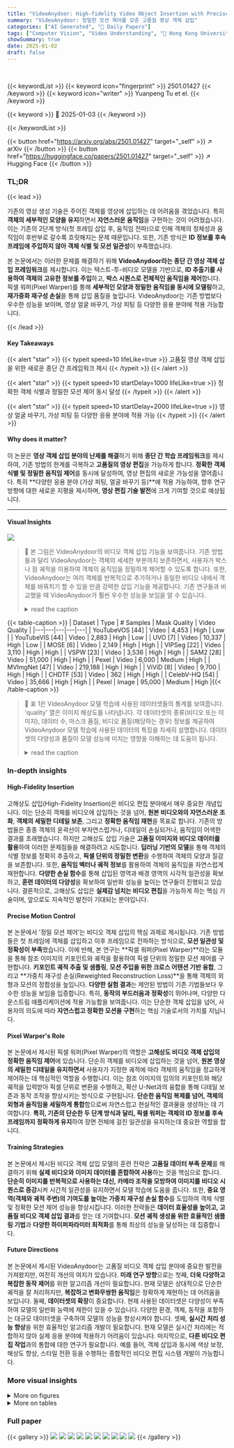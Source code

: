 ```yaml
---
title: "VideoAnydoor: High-fidelity Video Object Insertion with Precise Motion Control"
summary: "VideoAnydoor: 정밀한 모션 제어를 갖춘 고품질 영상 객체 삽입"
categories: ["AI Generated", "🤗 Daily Papers"]
tags: ["Computer Vision", "Video Understanding", "🏢 Hong Kong University of Science and Technology",]
showSummary: true
date: 2025-01-02
draft: false
---
```


<br>

{{< keywordList >}}
{{< keyword icon="fingerprint" >}} 2501.01427 {{< /keyword >}}
{{< keyword icon="writer" >}} Yuanpeng Tu et el. {{< /keyword >}}
 
{{< keyword >}} 🤗 2025-01-03 {{< /keyword >}}
 
{{< /keywordList >}}

{{< button href="https://arxiv.org/abs/2501.01427" target="_self" >}}
↗ arXiv
{{< /button >}}
{{< button href="https://huggingface.co/papers/2501.01427" target="_self" >}}
↗ Hugging Face
{{< /button >}}




### TL;DR


{{< lead >}}

기존의 영상 생성 기술은 주어진 객체를 영상에 삽입하는 데 어려움을 겪었습니다. 특히 **객체의 세부적인 모양을 유지**하면서 **자연스러운 움직임**을 구현하는 것이 어려웠습니다. 이는 기존의 2단계 방식(첫 프레임 삽입 후, 움직임 전파)으로 인해 객체의 정체성과 움직임이 후반부로 갈수록 흐릿해지는 문제 때문입니다. 또한, 기존 방식은 **ID 정보를 후속 프레임에 주입하지 않아 객체 식별 및 모션 일관성**이 부족했습니다.



본 논문에서는 이러한 문제를 해결하기 위해 **VideoAnydoor라는 종단 간 영상 객체 삽입 프레임워크**를 제시합니다. 이는 텍스트-투-비디오 모델을 기반으로, **ID 추출기를 사용하여 객체의 고유한 정보를 주입**하고, **박스 시퀀스로 전체적인 움직임을 제어**합니다. 픽셀 워퍼(Pixel Warper)를 통해 **세부적인 모양과 정밀한 움직임을 동시에 모델링**하고, **재가중화 재구성 손실**을 통해 삽입 품질을 높입니다. VideoAnydoor는 기존 방법보다 우수한 성능을 보이며, 영상 얼굴 바꾸기, 가상 피팅 등 다양한 응용 분야에 적용 가능합니다.

{{< /lead >}}


#### Key Takeaways

{{< alert "star" >}}
{{< typeit speed=10 lifeLike=true >}} 고품질 영상 객체 삽입을 위한 새로운 종단 간 프레임워크 제시 {{< /typeit >}}
{{< /alert >}}

{{< alert "star" >}}
{{< typeit speed=10 startDelay=1000 lifeLike=true >}} 정확한 객체 식별과 정밀한 모션 제어 동시 달성 {{< /typeit >}}
{{< /alert >}}

{{< alert "star" >}}
{{< typeit speed=10 startDelay=2000 lifeLike=true >}} 영상 얼굴 바꾸기, 가상 피팅 등 다양한 응용 분야에 적용 가능 {{< /typeit >}}
{{< /alert >}}

#### Why does it matter?
이 논문은 **영상 객체 삽입 분야의 난제를 해결**하기 위해 **종단 간 학습 프레임워크**를 제시하여, 기존 방법의 한계를 극복하고 **고품질의 영상 편집**을 가능하게 합니다. **정확한 객체 식별 및 정밀한 움직임 제어**를 동시에 달성하여, 영상 편집의 새로운 가능성을 열어줍니다. 특히 **다양한 응용 분야 (가상 피팅, 얼굴 바꾸기 등)**에 적용 가능하여,  향후 연구 방향에 대한 새로운 지평을 제시하며, **영상 편집 기술 발전**에 크게 기여할 것으로 예상됩니다.

------
#### Visual Insights



![](https://arxiv.org/html/2501.01427/x2.png)

> 🔼 본 그림은 VideoAnydoor의 비디오 객체 삽입 기능을 보여줍니다. 기존 방법들과 달리 VideoAnydoor는 객체의 세세한 부분까지 보존하면서, 사용자가 박스나 점 궤적을 이용하여 객체의 움직임을 정밀하게 제어할 수 있도록 합니다. 또한, VideoAnydoor는 여러 객체를 반복적으로 추가하거나 동일한 비디오 내에서 객체를 바꿔치기 할 수 있을 만큼 강력한 삽입 기능을 제공합니다.  기존 연구들과 비교했을 때 VideoAnydoor가 훨씬 우수한 성능을 보임을 알 수 있습니다.
> <details>
> <summary>read the caption</summary>
> Figure 1:  Demonstrations for video object insertion. VideoAnydoor preserves the fine-grained object details and enables users to control the motion with boxes or point trajectories. Based on the robust insertion, users could further add multiple objects iteratively or swap objects in the same video. Compared with the previous works, VideoAnydoor demonstrates significant superiority.
> </details>





{{< table-caption >}}
| Dataset | Type | # Samples | Mask Quality | Video Quality |
|---|---|---|---|---|
| YouTubeVOS [44] | Video | 4,453 | High | Low |
| YouTubeVIS [44] | Video | 2,883 | High | Low |
| UVO [7] | Video | 10,337 | High | Low |
| MOSE [6] | Video | 2,149 | High | High |
| VIPSeg [22] | Video | 3,110 | High | High |
| VSPW [23] | Video | 3,536 | High | High |
| SAM2 [28] | Video | 51,000 | High | High |
| Pexel | Video | 6,000 | Medium | High |
| MVImgNet [47] | Video | 219,188 | High | High |
| ViViD [8] | Video | 9,700 | High | High |
| CHDTF [53] | Video | 362 | High | High |
| CelebV-HQ [54] | Video | 35,666 | High | High |
| Pexel | Image | 95,000 | Medium | High |{{< /table-caption >}}

> 🔼 표 1은 VideoAnydoor 모델 학습에 사용된 데이터셋들의 통계를 보여줍니다.  'quality' 열은 이미지 해상도를 나타냅니다.  각 데이터셋의 종류(비디오 또는 이미지), 데이터 수, 마스크 품질, 비디오 품질(해당하는 경우) 정보를 제공하여 VideoAnydoor 모델 학습에 사용된 데이터의 특징을 자세히 설명합니다. 데이터셋의 다양성과 품질이 모델 성능에 미치는 영향을 이해하는 데 도움이 됩니다.
> <details>
> <summary>read the caption</summary>
> Table 1: Statistics of datasets used for training our VideoAnydoor. “quality” particularly refers to the image resolution.
> </details>





### In-depth insights


#### High-Fidelity Insertion
고해상도 삽입(High-Fidelity Insertion)은 비디오 편집 분야에서 매우 중요한 개념입니다. 이는 단순히 객체를 비디오에 삽입하는 것을 넘어, **원본 비디오와의 자연스러운 조화**, **객체의 세밀한 디테일 보존**, 그리고 **정확한 움직임 재현**을 목표로 합니다.  기존의 방법들은 종종 객체의 윤곽선이 부자연스럽거나, 디테일이 손실되거나, 움직임이 어색한 결과를 초래했습니다.  하지만 고해상도 삽입 기술은 **고품질 이미지와 비디오 데이터를 활용**하여 이러한 문제점들을 해결하려고 시도합니다.  **딥러닝 기반의 모델**을 통해 객체의 식별 정보를 정확히 추출하고, **픽셀 단위의 정밀한 변환**을 수행하여 객체의 모양과 질감을 보존합니다. 또한, **움직임 벡터나 궤적 정보**를 활용하여 객체의 움직임을 자연스럽게 재현합니다.  **다양한 손실 함수**를 통해 삽입된 영역과 배경 영역의 시각적 일관성을 확보하고, **훈련 데이터의 다양성**을 확보하여 일반화 성능을 높이는 연구들이 진행되고 있습니다.  결론적으로, 고해상도 삽입은 **실제감 넘치는 비디오 편집**을 가능하게 하는 핵심 기술이며, 앞으로도 지속적인 발전이 기대되는 분야입니다.

#### Precise Motion Control
본 논문에서 '정밀 모션 제어'는 비디오 객체 삽입의 핵심 과제로 제시됩니다. 기존 방법들은 첫 프레임에 객체를 삽입하고 이후 프레임으로 전파하는 방식으로, **모션 일관성 및 정확성이 부족**했습니다. 이에 반해, 본 연구는 **픽셀 워퍼(Pixel Warper)**라는 모듈을 통해 참조 이미지의 키포인트와 궤적을 활용하여 픽셀 단위의 정밀한 모션 제어를 구현합니다.  **키포인트 궤적 추출 및 샘플링**, **모션 주입을 위한 크로스 어텐션 기반 융합**, 그리고 **가중치 재구성 손실(Reweighted Reconstruction Loss)**을 통해 객체의 외형과 모션의 정합성을 높입니다.  **다양한 실험 결과**는 제안된 방법이 기존 기법들보다 우수한 성능을 보임을 입증합니다. 특히, **동작의 부드러움과 정확성**이 뛰어나며, 다양한 다운스트림 애플리케이션에 적용 가능함을 보여줍니다.  이는 단순한 객체 삽입을 넘어, 사용자의 의도에 따라 **자연스럽고 정확한 모션을 구현**하는 핵심 기술로서의 가치를 지닙니다.

#### Pixel Warper's Role
본 논문에서 제시된 픽셀 워퍼(Pixel Warper)의 역할은 **고해상도 비디오 객체 삽입의 정확한 움직임 제어**에 있습니다.  단순히 객체를 비디오에 삽입하는 것을 넘어, **원본 영상의 세밀한 디테일을 유지하면서** 사용자가 지정한 궤적에 따라 객체의 움직임을 정교하게 제어하는 데 핵심적인 역할을 수행합니다.  이는 참조 이미지의 임의의 키포인트와 해당 궤적을 입력받아 픽셀 단위로 변환을 수행하고, 확산 U-Net과의 융합을 통해 디테일 보존과 동작 조작을 향상시키는 방식으로 구현됩니다.  **단순한 움직임 복제를 넘어, 객체의 외형과 움직임을 세밀하게 통합**함으로써 자연스럽고 현실적인 결과물을 생성하는 데 기여합니다.  **특히, 기존의 단순한 두 단계 방식과 달리, 픽셀 워퍼는 객체의 ID 정보를 후속 프레임까지 정확하게 유지**하여 장면 전체에 걸친 일관성을 유지하는데 중요한 역할을 합니다.

#### Training Strategies
본 논문에서 제시된 비디오 객체 삽입 모델의 훈련 전략은 **고품질 데이터 부족 문제**를 해결하기 위해 **실제 비디오와 이미지 데이터를 혼합하여 사용**하는 것을 핵심으로 합니다.  **단순히 이미지를 반복적으로 사용하는 대신, 카메라 조작을 모방하여 이미지를 비디오 시퀀스로 증강**시켜 시간적 일관성을 유지하면서 모델 학습에 도움을 줍니다. 또한, **중요 영역(객체와 궤적 주변)의 기여도를 높이는 가중치 재구성 손실 함수**를 도입하여 객체 식별 및 정확한 모션 제어 성능을 향상시킵니다.  이러한 전략들은 **데이터 효율성을 높이고, 고품질 비디오 객체 삽입 결과**를 얻는 데 기여합니다.  **모션 궤적 생성을 위한 효율적인 샘플링 기법**과 **다양한 하이퍼파라미터 최적화**를 통해 최상의 성능을 달성하는 데 집중합니다.

#### Future Directions
본 논문에서 제시된 VideoAnydoor는 고품질 비디오 객체 삽입 분야에 중요한 발전을 가져왔지만, 여전히 개선의 여지가 있습니다. **미래 연구 방향**으로는 첫째, **더욱 다양하고 복잡한 동작 제어**를 위한 알고리즘 개선이 필요합니다. 현재 모델은 상대적으로 단순한 궤적을 잘 처리하지만, **복잡하고 변화무쌍한 움직임**은 정확하게 재현하는 데 어려움을 보입니다.  둘째, **데이터셋의 확장**이 중요합니다. 현재 사용된 데이터셋은 다양성이 부족하여 모델의 일반화 능력에 제한이 있을 수 있습니다. 다양한 환경, 객체, 동작을 포함하는 대규모 데이터셋을 구축하여 모델의 성능을 향상시켜야 합니다. 셋째, **실시간 처리 성능 향상**을 위한 효율적인 알고리즘 개발이 필요합니다. 현재 모델은 실시간 처리에는 적합하지 않아 실제 응용 분야에 적용하기 어려움이 있습니다. 마지막으로, **다른 비디오 편집 작업**과의 통합에 대한 연구가 필요합니다. 예를 들어, 객체 삽입과 동시에 색상 보정, 해상도 향상, 스타일 전환 등을 수행하는 종합적인 비디오 편집 시스템 개발이 가능합니다.


### More visual insights

<details>
<summary>More on figures
</summary>


![](https://arxiv.org/html/2501.01427/x3.png)

> 🔼 그림 2는 VideoAnydoor의 구조를 보여줍니다. 원본 비디오, 객체 마스크, 마스크된 비디오의 결합이 3D U-Net에 입력됩니다. 동시에 배경이 제거된 참조 이미지는 ID 추출기에 입력되고, 얻어진 특징들은 3D U-Net에 주입됩니다. 픽셀 워퍼에서는 키포인트와 궤적이 표시된 참조 이미지가 내용과 동작 인코더의 입력으로 사용됩니다. 추출된 임베딩은 교차 어텐션을 통해 추가적인 융합을 거칩니다. 융합된 결과는 ControlNet의 입력으로 사용되며, 이는 동작과 ID의 미세 조정 주입을 위한 다중 스케일 특징을 추출합니다. 이 프레임워크는 가중치 재구성 손실을 통해 학습되며, 데이터 부족을 보완하기 위해 실제 비디오와 이미지로 생성된 비디오를 혼합하여 사용합니다.
> <details>
> <summary>read the caption</summary>
> Figure 2:  The pipelines of our VideoAnydoor. First, we input the concatenation of the original video, object masks, and masked video into the 3D U-Net. Meanwhile, the background-removed reference image is fed into the ID extractor, and the obtained features are injected into the 3D U-Net. In our pixel warper, the reference image marked with key points and the trajectories are utilized as inputs for the content and motion encoders. Then, the extracted embeddings are input into cross-attentions for further fusion. The fused results serve as the input of a ControlNet, which extracts multi-scale features for fine-grained injection of motion and identity. The framework is trained with reweight reconstruction losses. We use a blend of real videos and image-simulated videos for training to compensate for the data scarcity.
> </details>



![](https://arxiv.org/html/2501.01427/x4.png)

> 🔼 이 그림은 비디오 객체 삽입을 위한 훈련 데이터의 궤적 생성 과정을 보여줍니다. 먼저, 밀집된 점들을 제거하기 위해 NMS(Non-Maximum Suppression)를 수행합니다. 그런 다음, 더 큰 움직임을 가진 점들을 선택합니다.  선택된 점들은 목표 대상의 각 부분에 드물게 분포되어 더 많은 움직임 정보를 포함하게 되므로, 보다 정확한 제어를 가능하게 합니다.  쉽게 말해, 효율적인 훈련 데이터 생성을 위해 불필요한 점들을 제거하고 움직임이 큰 중요한 점들만 추출하는 과정을 시각적으로 보여주는 그림입니다.
> <details>
> <summary>read the caption</summary>
> Figure 3: Pipeline of trajectory generation for training data. We first perform NMS to filter out densely-distributed points and then select points with larger motion. The retained ones can be sparsely distributed in each part of the target and contain more motion information, thus inducing more precise control.
> </details>



![](https://arxiv.org/html/2501.01427/x5.png)

> 🔼 그림 4는 VideoAnydoor와 기존 최첨단 비디오 편집 방법들을 비교한 결과를 보여줍니다. VideoAnydoor는 동작과 콘텐츠의 정밀한 제어 측면에서 우수한 성능을 달성합니다.  VideoAnydoor는 기존 방법들보다 더욱 정확하고 자연스러운 객체 삽입 및 동작 제어가 가능함을 보여주는 여러 비디오 편집 사례들을 보여줍니다.  각각의 비디오 편집 결과는 원본 비디오와 비교되어 VideoAnydoor의 우수성을 명확하게 보여줍니다. 특히,  세밀한 부분까지 유지하면서 원하는 대로 객체의 움직임을 제어할 수 있는 능력이 강조됩니다.
> <details>
> <summary>read the caption</summary>
> Figure 4: Comparison results between VideoAnydoor and existing state-of-the-art video editing works. Our VideoAnydoor can achieve superior performance on precise control of both motion and content.
> </details>



![](https://arxiv.org/html/2501.01427/x6.png)

> 🔼 이 그림은 VideoAnydoor 모델의 정밀한 모션 제어 기능을 보여줍니다. 사용자가 키포인트가 표시된 참조 이미지 한 쌍과 해당하는 궤적 지도를 입력으로 사용할 때, VideoAnydoor는 주어진 궤적과 객체에 정확하게 정렬될 수 있음을 보여주는 여러 예시가 포함되어 있습니다.  단순히 객체를 삽입하는 것을 넘어, 사용자가 원하는 정확한 움직임을 구현할 수 있음을 시각적으로 보여줍니다.
> <details>
> <summary>read the caption</summary>
> Figure 5: Demonstrations for precise motion control. VideoAnydoor can achieve precise alignment with the given trajectories and objects when using a pair of reference images marked with key-points and corresponding trajectory maps as input.
> </details>



![](https://arxiv.org/html/2501.01427/x7.png)

> 🔼 그림 6은 VideoAnydoor의 추가적인 시각적 예시들을 보여줍니다.  이 그림은 VideoAnydoor가 자동차의 로고와 같이 세밀한 부분까지도 보존하면서 고양이의 꼬리처럼 부드러운 움직임을 제어하는 능력을 보여줍니다.  픽셀 워퍼(Pixel Warper) 덕분에 고해상도의 디테일을 유지하면서 동시에 정밀한 모션 제어가 가능함을 확인할 수 있습니다. 이는 단순히 객체를 삽입하는 것을 넘어,  실제 비디오처럼 자연스럽고 사실적인 결과물을 생성한다는 것을 의미합니다.
> <details>
> <summary>read the caption</summary>
> Figure 6: More visual examples of VideoAnydoor. It preserves fine-grained details (e.g., logos on the car) and achieves smooth motion control (e.g., the tail of the cat) with our pixel warper.
> </details>



![](https://arxiv.org/html/2501.01427/x8.png)

> 🔼 그림 7은 VideoAnydoor의 핵심 구성 요소들에 대한 정성적 ablation study 결과를 보여줍니다. Pixel Warper를 제거하면 원치 않는 자세로 인해 모션 일관성이 저하되는 것을 확인할 수 있습니다. 또한 모든 구성 요소가 최상의 성능에 기여한다는 것을 알 수 있습니다. 이 그림은 VideoAnydoor의 성능에 각 구성요소(3D U-Net, ID 추출기, Pixel Warper, 재가중화된 재구성 손실)들이 얼마나 중요한 역할을 하는지 보여줍니다.  Pixel Warper는 특히 객체의 디테일한 모양과 정확한 움직임을 유지하는 데 필수적임을 알 수 있습니다.  각 구성요소를 제거했을 때 성능이 저하되는 것을 통해, VideoAnydoor의 성능은 여러 구성요소가 상호작용하여 만들어낸 결과임을 시각적으로 보여줍니다.
> <details>
> <summary>read the caption</summary>
> Figure 7: Qualitative ablation studies on the core components of VideoAnydoor. When removing the pixel warper, it suffers from poor motion consistency due to the undesired posture. And it can be observed that all the components contribute to the best performance.
> </details>



</details>




<details>
<summary>More on tables
</summary>


{{< table-caption >}}
| Method | PSNR (<img src="https://arxiv.org/html/2501.01427/uparrow.png">) | CLIP-Score (<img src="https://arxiv.org/html/2501.01427/uparrow.png">) | DINO-Score (<img src="https://arxiv.org/html/2501.01427/uparrow.png">) | AJ (<img src="https://arxiv.org/html/2501.01427/uparrow.png">) | <img src="https://arxiv.org/html/2501.01427/delta_avg_vis.png"> (<img src="https://arxiv.org/html/2501.01427/uparrow.png">) | OA (<img src="https://arxiv.org/html/2501.01427/uparrow.png">) |
|---|---|---|---|---|---|---|
| ConsistI2V [29] | 25.1 | 64.7 | 40.6 | 49.3 | 51.1 | 57.2 |
| I2VAdapter [41] | 24.3 | 67.1 | 42.2 | 51.2 | 53.7 | 59.9 |
| AnyV2V [17] | 30.1 | 70.2 | 47.2 | 54.1 | 55.8 | 61.1 |
| ReVideo [24] | 33.5 | 74.2 | 51.7 | 79.2 | 81.4 | 83.2 |
| VideoAnydoor (ours) | **37.7** | **81.2** | **58.9** | **88.0** | **91.1** | **92.3** |{{< /table-caption >}}
> 🔼 표 2는 본 논문에서 제안하는 VideoAnydoor와 기존의 다른 연구 결과들을 정량적으로 비교 분석한 표입니다.  영상 콘텐츠와 움직임 모두에 대한 성능 평가를 위해 6가지 자동화된 지표를 사용했습니다.  결과적으로 VideoAnydoor가 모든 지표에서 다른 방법들을 능가하는 우수한 성능을 보임을 보여줍니다.
> <details>
> <summary>read the caption</summary>
> Table 2: Quantitative comparison between our VideoAnydoor and other related work. Six automatic metrics are employed for the performance evaluation of both content and motion. VideoAnydoor outperforms these methods across all the metrics.
> </details>

{{< table-caption >}}
| Method | Quality (↑) | Fidelity (↑) | Smooth (↑) | Diversity (↑) |
|---|---|---|---|---|
| ConsistI2V [10] | 1.80 | 1.75 | 2.30 | 1.50 |
| AnyV2V [17] | 1.90 | 1.85 | 1.50 | 2.10 |
| ReVideo [24] | 2.65 | 2.55 | 2.50 | 2.25 |
| VideoAnydoor (ours) | **3.75** | **3.80** | **3.65** | **3.70** |{{< /table-caption >}}
> 🔼 표 3은 제안된 VideoAnydoor 모델과 기존 방법들의 비교를 위한 사용자 연구 결과를 보여줍니다.  '품질', '충실도', '부드러움', '다양성' 이라는 네 가지 지표를 사용하여 합성 품질, 객체 정체성 보존, 동작 일관성, 객체의 국지적 변화를 각각 평가했습니다. 각 지표는 1(최악)에서 4(최고)까지의 등급으로 평가되었습니다. 이 표는 VideoAnydoor의 성능을 정량적으로 비교 분석하는 데 도움이 되는 정보를 제공합니다.
> <details>
> <summary>read the caption</summary>
> Table 3: User study on the comparison between our VideoAnydoor and existing alternatives. “Quality”, “Fidelity”, “Smooth”, and “Diversity” measure synthesis quality, object identity preservation, motion consistency, and object local variation, respectively. Each metric is rated from 1 (worst) to 4 (best).
> </details>

{{< table-caption >}}
| Method                     | PSNR (↑) | CLIP-Score (↑) | DINO-Score (↑) |
|------------------------------|----------|-----------------|-----------------|
| Only Real-video Data         | 34.4     | 76.4            | 52.0             |
| Only Static-image Data       | 34.1     | 76.2            | 51.2             |
| FrozenDINOv2                | 33.2     | 74.5            | 51.4             |
| w/o PixelWarper<sup>†</sup> | 35.1     | 77.0            | 53.1             |
| w/o Pixel Warper           | 33.6     | 72.1            | 48.1             |
| w/o Re-weighted Loss        | 35.1     | 77.0            | 53.1             |
| Ours-full                   | **37.7** | **81.1**       | **58.9**        |{{< /table-caption >}}
> 🔼 표 4는 VideoAnydoor의 핵심 구성 요소들이 얼마나 정확하게 객체의 ID를 보존하는지 정량적으로 평가한 결과를 보여줍니다.  표에는 실제 비디오 데이터만 사용한 경우, 정지 이미지 데이터만 사용한 경우, DINOv2를 고정시킨 경우, 픽셀 워퍼를 제거한 경우, 가중치 재구성 손실을 제거한 경우, 그리고 VideoAnydoor의 전체 시스템을 사용한 경우 등 다양한 설정에 따른 PSNR, CLIP 점수, DINO 점수를 비교 분석하여 각 구성 요소의 기여도를 보여줍니다. † 기호는 키포인트 이미지에서 의미론적 점들을 제거한 경우를 나타냅니다.
> <details>
> <summary>read the caption</summary>
> Table 4: Quantitative evaluation of core components in VideoAnydoor on ID preservation. ††\dagger† denotes removing the semantic points in the key-point image.
> </details>

{{< table-caption >}}
| Method | AJ (<img src="https://arxiv.org/html/2501.01427/uparrow.png">) | <img src="https://arxiv.org/html/2501.01427/delta_avg_vis.png"> (<img src="https://arxiv.org/html/2501.01427/uparrow.png">) | OA (<img src="https://arxiv.org/html/2501.01427/uparrow.png">) |
|---|---|---|---|
| Only Real-video Data | 66.1 | 67.0 | 69.6 |
| Only Static-image Data | 72.3 | 72.6 | 75.1 |
| <img src="https://arxiv.org/html/2501.01427/FrozenDINOv2.png"> | 80.1 | 82.2 | 85.1 |
| w/o <img src="https://arxiv.org/html/2501.01427/PixelWarper.png"><sup>†</sup> | 81.3 | 82.2 | 85.0 |
| w/o <img src="https://arxiv.org/html/2501.01427/PixelWarper.png"> | 78.3 | 81.7 | 84.0 |
| w/o Re-weighted Loss | 75.4 | 84.2 | 85.1 |
| Ours-full | **88.0** | **91.1** | **92.3** |{{< /table-caption >}}
> 🔼 표 5는 VideoAnydoor의 핵심 구성 요소들이 동작 일관성에 미치는 영향을 정량적으로 평가한 결과를 보여줍니다.  특히,  키포인트 이미지에서 의미론적 점들을 제거했을 때의 결과도 함께 제시합니다.  표에는 다양한 실험 설정(실제 비디오 데이터만 사용, 정적 이미지 데이터만 사용,  Pixel Warper 사용 여부, 재가중 손실 함수 사용 여부 등)에 따른 동작 일관성 지표(AJ, Svis, OA)의 수치가 포함되어 있습니다. 이를 통해 각 구성 요소가 VideoAnydoor의 성능에 얼마나 기여하는지,  특히 의미론적 점의 중요성을 정량적으로 확인할 수 있습니다.
> <details>
> <summary>read the caption</summary>
> Table 5: Quantitative evaluation of core components in VideoAnydoor on motion consistency. ††\dagger† denotes removing the semantic points in the key-point image.
> </details>

{{< table-caption >}}
| Method | AJ (<img src="https://arxiv.org/html/2501.01427/uparrow.png">) | <math display="inline">{"


δ}_{avg}^{vis}</math> (<img src="https://arxiv.org/html/2501.01427/uparrow.png">) | OA (<img src="https://arxiv.org/html/2501.01427/uparrow.png">) |
|---|---|---|---|
| Random X-Pose points | 80.4 | 82.2 | 82.8 |
| Grid points | 82.6 | 83.7 | 85.2 |
| w/o NMS | 82.3 | 83.1 | 84.6 |
| Tight box | 83.2 | 85.4 | 86.1 |
| Ours-full | **88.0** | **91.1** | **92.3** |{{< /table-caption >}}
> 🔼 표 6은 VideoAnydoor의 픽셀 워퍼에 대한 동작 일관성에 대한 자세한 정량적 평가를 보여줍니다. 이 표는 다양한 설정(임의의 X-Pose 점, 그리드 점, NMS 없음, 꽉 끼는 상자, 전체 모델) 하에서 평균 정확도(OA), 평균 교차 연관(AJ), 평균 스킵 거리(dvis)와 같은 지표들을 사용하여 픽셀 워퍼의 성능을 다각적으로 평가합니다. 특히, '꽉 끼는 상자'는 훈련 과정에서 객체를 매우 좁게 감싸는 상자를 사용했음을 의미하며, 이를 통해 동작 일관성에 미치는 영향을 분석합니다. 각 설정별 성능 지표의 수치는 VideoAnydoor의 픽셀 워퍼 성능을 정량적으로 비교하고 분석하는 데 활용됩니다.
> <details>
> <summary>read the caption</summary>
> Table 6: Detailed quantitative evaluation of the pixel warper in VideoAnydoor on motion consistency. “Tight box” denotes training with tightly-surrounded boxes.
> </details>

</details>




### Full paper

{{< gallery >}}
<img src="paper_images/1.png" class="grid-w50 md:grid-w33 xl:grid-w25" />
<img src="paper_images/2.png" class="grid-w50 md:grid-w33 xl:grid-w25" />
<img src="paper_images/3.png" class="grid-w50 md:grid-w33 xl:grid-w25" />
<img src="paper_images/4.png" class="grid-w50 md:grid-w33 xl:grid-w25" />
<img src="paper_images/5.png" class="grid-w50 md:grid-w33 xl:grid-w25" />
<img src="paper_images/6.png" class="grid-w50 md:grid-w33 xl:grid-w25" />
<img src="paper_images/7.png" class="grid-w50 md:grid-w33 xl:grid-w25" />
<img src="paper_images/8.png" class="grid-w50 md:grid-w33 xl:grid-w25" />
<img src="paper_images/9.png" class="grid-w50 md:grid-w33 xl:grid-w25" />
<img src="paper_images/10.png" class="grid-w50 md:grid-w33 xl:grid-w25" />
{{< /gallery >}}